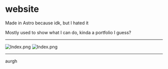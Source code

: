 # website

Made in Astro because idk, but I hated it

Mostly used to show what I can do, kinda a portfolio I guess?

---

![Index.png](.github/screenshots/Index.png)
![Index.png](.github/screenshots/Blog.png)

---

aurgh
